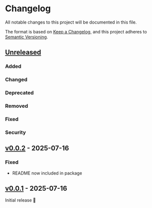 # Changelog

All notable changes to this project will be documented in this file.

The format is based on [Keep a Changelog](https://keepachangelog.com/en/1.1.0/),
and this project adheres to [Semantic Versioning](https://semver.org/spec/v2.0.0.html).

## [Unreleased]

### Added

### Changed

### Deprecated

### Removed

### Fixed

### Security

## [v0.0.2] - 2025-07-16

### Fixed

- README now included in package

## [v0.0.1] - 2025-07-16

Initial release 🎉

[unreleased]: https://github.com/jkeifer/zarrzipan/compare/v0.0.2...HEAD
[v0.0.2]: https://github.com/jkeifer/zarrzipan/compare/v0.0.1...v0.0.1
[v0.0.1]: https://github.com/jkeifer/zarrzipan/releases/tag/v0.0.1
